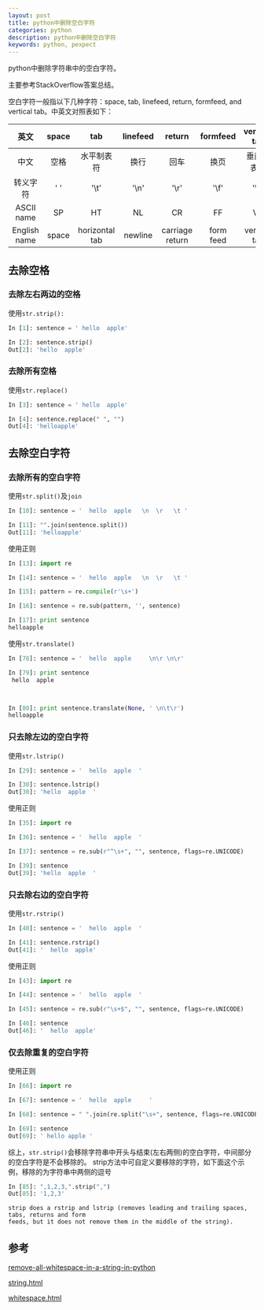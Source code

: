 ```yaml
---
layout: post
title: python中删除空白字符
categories: python
description: python中删除空白字符
keywords: python, pexpect
---
```



python中删除字符串中的空白字符。

主要参考StackOverflow答案总结。

空白字符一般指以下几种字符：space, tab, linefeed, return, formfeed, and vertical tab。中英文对照表如下：

| 英文 | space | tab | linefeed | return | formfeed | vertical tab |
| :---: |:---: |:---: |:---: |:---: |:---: |:---: |
| 中文| 空格 | 水平制表符 | 换行 | 回车 | 换页 | 垂直制表符 |
| 转义字符 | ' ' | '\t' | '\n' | '\r' | '\f' | '\v' |
| ASCII name | SP | HT | NL | CR | FF | VT |
| English name | space | horizontal tab | newline | carriage return | form feed | vertical tab |


## 去除空格

### 去除左右两边的空格

使用`str.strip():`

``` python
In [1]: sentence = ' hello  apple'

In [2]: sentence.strip()
Out[2]: 'hello  apple'
```

### 去除所有空格

使用`str.replace()`

``` python
In [3]: sentence = ' hello  apple'

In [4]: sentence.replace(" ", "")
Out[4]: 'helloapple'
```

## 去除空白字符

### 去除所有的空白字符

使用`str.split()`及`join`

``` python
In [10]: sentence = '  hello  apple   \n  \r   \t '

In [11]: "".join(sentence.split())
Out[11]: 'helloapple'
```

使用正则

``` python
In [13]: import re

In [14]: sentence = '  hello  apple   \n  \r   \t '

In [15]: pattern = re.compile(r'\s+')

In [16]: sentence = re.sub(pattern, '', sentence)

In [17]: print sentence
helloapple
```

使用`str.translate()`

 ``` python
In [78]: sentence = '  hello  apple     \n\r \n\r'

In [79]: print sentence
  hello  apple     
 


In [80]: print sentence.translate(None, ' \n\t\r')
helloapple
 ```

### 只去除左边的空白字符
 
 使用`str.lstrip()`
 
 ``` python
In [29]: sentence = '  hello  apple  '

In [30]: sentence.lstrip()
Out[30]: 'hello  apple  '
 ```
 
 使用正则
 ``` python
In [35]: import re

In [36]: sentence = '  hello  apple  '

In [37]: sentence = re.sub(r"^\s+", "", sentence, flags=re.UNICODE)

In [39]: sentence
Out[39]: 'hello  apple  '
 ```
 
### 只去除右边的空白字符
 
 使用`str.rstrip()`

``` python
In [40]: sentence = '  hello  apple  '

In [41]: sentence.rstrip()
Out[41]: '  hello  apple'
```
 
 使用正则
 
 ``` python
 In [43]: import re

In [44]: sentence = '  hello  apple  '

In [45]: sentence = re.sub(r"\s+$", "", sentence, flags=re.UNICODE)

In [46]: sentence
Out[46]: '  hello  apple'
 ```
 
### 仅去除重复的空白字符
 
 使用正则
 
 ``` python
 In [66]: import re

In [67]: sentence = '  hello  apple     '

In [68]: sentence = " ".join(re.split("\s+", sentence, flags=re.UNICODE))

In [69]: sentence
Out[69]: ' hello apple '
 ```
 
综上，`str.strip()`会移除字符串中开头与结束(左右两侧)的空白字符，中间部分的空白字符是不会移除的。
strip方法中可自定义要移除的字符，如下面这个示例，移除的为字符串中两侧的逗号
``` python
In [85]: ",1,2,3,".strip(",")
Out[85]: '1,2,3'

```

```
strip does a rstrip and lstrip (removes leading and trailing spaces, tabs, returns and form 
feeds, but it does not remove them in the middle of the string).
```

## 参考

[remove-all-whitespace-in-a-string-in-python](https://stackoverflow.com/questions/8270092/remove-all-whitespace-in-a-string-in-python)

[string.html](https://docs.python.org/2/library/string.html)

[whitespace.html](https://infohost.nmt.edu/tcc/help/pubs/python/web/whitespace.html)

